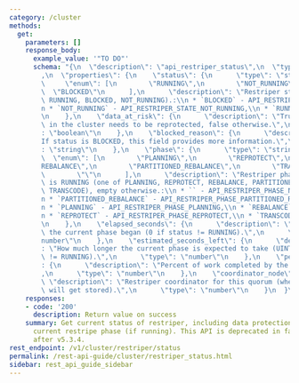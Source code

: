 ```yaml
---
category: /cluster
methods:
  get:
    parameters: []
    response_body:
      example_value: '"TO DO"'
      schema: "{\n  \"description\": \"api_restriper_status\",\n  \"type\": \"object\"\
        ,\n  \"properties\": {\n    \"status\": {\n      \"type\": \"string\",\n \
        \     \"enum\": [\n        \"RUNNING\",\n        \"NOT_RUNNING\",\n      \
        \  \"BLOCKED\"\n      ],\n      \"description\": \"Restriper status (one of\
        \ RUNNING, BLOCKED, NOT_RUNNING).:\\n * `BLOCKED` - API_RESTRIPER_STATE_BLOCKED,\\\
        n * `NOT_RUNNING` - API_RESTRIPER_STATE_NOT_RUNNING,\\n * `RUNNING` - API_RESTRIPER_STATE_RUNNING\"\
        \n    },\n    \"data_at_risk\": {\n      \"description\": \"True if any data\
        \ in the cluster needs to be reprotected, false otherwise.\",\n      \"type\"\
        : \"boolean\"\n    },\n    \"blocked_reason\": {\n      \"description\": \"\
        If status is BLOCKED, this field provides more information.\",\n      \"type\"\
        : \"string\"\n    },\n    \"phase\": {\n      \"type\": \"string\",\n    \
        \  \"enum\": [\n        \"PLANNING\",\n        \"REPROTECT\",\n        \"\
        REBALANCE\",\n        \"PARTITIONED_REBALANCE\",\n        \"TRANSCODE\",\n\
        \        \"\"\n      ],\n      \"description\": \"Restriper phase when status\
        \ is RUNNING (one of PLANNING, REPROTECT, REBALANCE, PARTITIONED_REBALANCE,\
        \ TRANSCODE), empty otherwise.:\\n * `` - API_RESTRIPER_PHASE_NOT_RUNNING,\\\
        n * `PARTITIONED_REBALANCE` - API_RESTRIPER_PHASE_PARTITIONED_REBALANCE,\\\
        n * `PLANNING` - API_RESTRIPER_PHASE_PLANNING,\\n * `REBALANCE` - API_RESTRIPER_PHASE_REBALANCE,\\\
        n * `REPROTECT` - API_RESTRIPER_PHASE_REPROTECT,\\n * `TRANSCODE` - API_RESTRIPER_PHASE_TRANSCODING\"\
        \n    },\n    \"elapsed_seconds\": {\n      \"description\": \"How long since\
        \ the current phase began (0 if status != RUNNING).\",\n      \"type\": \"\
        number\"\n    },\n    \"estimated_seconds_left\": {\n      \"description\"\
        : \"How much longer the current phase is expected to take (UINTMAX if status\
        \ != RUNNING).\",\n      \"type\": \"number\"\n    },\n    \"percent_complete\"\
        : {\n      \"description\": \"Percent of work completed by the current phase.\"\
        ,\n      \"type\": \"number\"\n    },\n    \"coordinator_node\": {\n     \
        \ \"description\": \"Restriper coordinator for this quorum (where reports\
        \ will get stored).\",\n      \"type\": \"number\"\n    }\n  }\n}"
    responses:
    - code: '200'
      description: Return value on success
    summary: Get current status of restriper, including data protection status and
      current restripe phase (if running). This API is deprecated in favor of /v1/cluster/protection/restriper/status
      after v5.3.4.
rest_endpoint: /v1/cluster/restriper/status
permalink: /rest-api-guide/cluster/restriper_status.html
sidebar: rest_api_guide_sidebar
---
```

